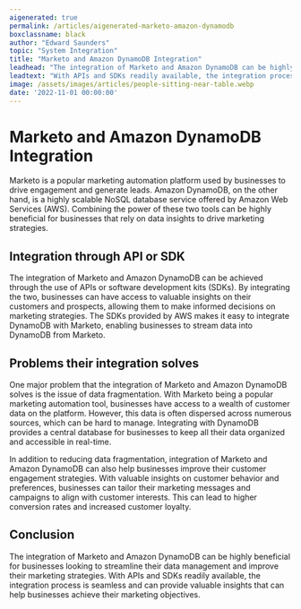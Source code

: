 ```yaml
---
aigenerated: true
permalink: /articles/aigenerated-marketo-amazon-dynamodb
boxclassname: black
author: "Edward Saunders"
topic: "System Integration"
title: "Marketo and Amazon DynamoDB Integration"
leadhead: "The integration of Marketo and Amazon DynamoDB can be highly beneficial for businesses looking to streamline their data management and improve their marketing strategies"
leadtext: "With APIs and SDKs readily available, the integration process is seamless and can provide valuable insights that can help businesses achieve their marketing objectives."
image: /assets/images/articles/people-sitting-near-table.webp
date: '2022-11-01 00:00:00'
---
```

<div class="arttext">	<h1>Marketo and Amazon DynamoDB Integration</h1>
	<p>Marketo is a popular marketing automation platform used by businesses to drive engagement and generate leads. Amazon DynamoDB, on the other hand, is a highly scalable NoSQL database service offered by Amazon Web Services (AWS). Combining the power of these two tools can be highly beneficial for businesses that rely on data insights to drive marketing strategies.</p>
	<h2>Integration through API or SDK</h2>
	<p>The integration of Marketo and Amazon DynamoDB can be achieved through the use of APIs or software development kits (SDKs). By integrating the two, businesses can have access to valuable insights on their customers and prospects, allowing them to make informed decisions on marketing strategies. The SDKs provided by AWS makes it easy to integrate DynamoDB with Marketo, enabling businesses to stream data into DynamoDB from Marketo.</p>
	<h2>Problems their integration solves</h2>
	<p>One major problem that the integration of Marketo and Amazon DynamoDB solves is the issue of data fragmentation. With Marketo being a popular marketing automation tool, businesses have access to a wealth of customer data on the platform. However, this data is often dispersed across numerous sources, which can be hard to manage. Integrating with DynamoDB provides a central database for businesses to keep all their data organized and accessible in real-time.</p>
	<p>In addition to reducing data fragmentation, integration of Marketo and Amazon DynamoDB can also help businesses improve their customer engagement strategies. With valuable insights on customer behavior and preferences, businesses can tailor their marketing messages and campaigns to align with customer interests. This can lead to higher conversion rates and increased customer loyalty.</p>
	<h2>Conclusion</h2>
	<p>The integration of Marketo and Amazon DynamoDB can be highly beneficial for businesses looking to streamline their data management and improve their marketing strategies. With APIs and SDKs readily available, the integration process is seamless and can provide valuable insights that can help businesses achieve their marketing objectives.</p>
</div>